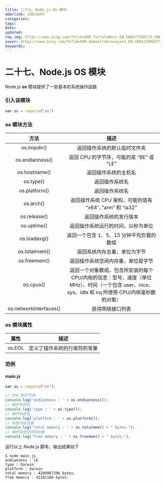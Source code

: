 ```yaml
---
title: 二十七、Node.js OS 模块
abbrlink: 1d8c9e97
categories: 
tags: 
date: 
updated: 
top_img: https://www.bing.com/th?id=OHR.TortulaMoss_EN-GB8477580175_UHD.jpg
cover: https://www.bing.com/th?id=OHR.AmmoniteGraveyard_EN-GB9112969375_UHD.jpg
keywords: 
---
```

# 二十七、Node.js OS 模块

Node.js **os** 模块提供了一些基本的系统操作函数

### 引入该模块

```js
var os = require("os")
```

### os 模块方法

|          方法          |                             描述                             |
| :--------------------: | :----------------------------------------------------------: |
|      os.tmpdir()       |                 返回操作系统的默认临时文件夹                 |
|    os.endianness()     |           返回 CPU 的字节序，可能的是 “BE” 或 “LE”           |
|     os.hostname()      |                     返回操作系统的主机名                     |
|       os.type()        |                        返回操作系统名                        |
|     os.platform()      |                        返回操作系统名                        |
|       os.arch()        |   返回操作系统 CPU 架构，可能的值有 “x64″、”arm” 和 “ia32”   |
|      os.release()      |                    返回操作系统的发行版本                    |
|      os.uptime()       |              返回操作系统运行的时间，以秒为单位              |
|      os.loadavg()      |           返回一个包含 1、5、15 分钟平均负载的数组           |
|     os.totalmem()      |                 返回系统内存总量，单位为字节                 |
|      os.freemem()      |              返回操作系统空闲内存量，单位是字节              |
|       os.cpus()        | 返回一个对象数组，包含所安装的每个 CPU/内核的信息：型号、速度（单位 MHz）、时间（一个包含 user、nice、sys、idle 和 irq 所使用 CPU/内核毫秒数的对象） |
| os.networkInterfaces() |                       获得网络接口列表                       |

### os 模块属性

|  属性  |             描述             |
| :----: | :--------------------------: |
| os.EOL | 定义了操作系统的行尾符的常量 |

### 范例

#### main.js

```js
var os = require("os");

// CPU 的字节序
console.log('endianness : ' + os.endianness());
// 操作系统名
console.log('type : ' + os.type());
// 操作系统名
console.log('platform : ' + os.platform());
// 系统内存总量
console.log('total memory : ' + os.totalmem() + " bytes.");
// 操作系统空闲内存量
console.log('free memory : ' + os.freemem() + " bytes.");
```

运行以上 Node.js 脚本，输出结果如下

```
$ node main.js
endianness : LE
type : Darwin
platform : darwin
total memory : 4294967296 bytes.
free memory : 41181184 bytes.
```